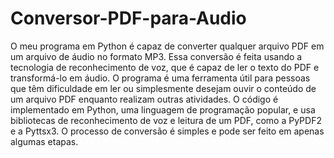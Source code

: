 # Conversor-PDF-para-Audio

O meu programa em Python é capaz de converter qualquer arquivo PDF em um arquivo de áudio no formato MP3. 
Essa conversão é feita usando a tecnologia de reconhecimento de voz, que é capaz de ler o texto do PDF e transformá-lo em áudio. 
O programa é uma ferramenta útil para pessoas que têm dificuldade em ler ou simplesmente desejam ouvir o conteúdo de um arquivo PDF enquanto realizam outras
atividades. O código é implementado em Python, uma linguagem de programação popular, e usa bibliotecas de reconhecimento de voz e leitura de um PDF, como a 
PyPDF2 e a Pyttsx3. O processo de conversão é simples e pode ser feito em apenas algumas etapas.
